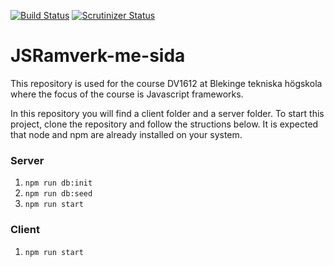 [![Build Status](https://travis-ci.org/AlexanderGranhof/jsramverk-me-sida.svg?branch=master)](https://travis-ci.org/AlexanderGranhof/jsramverk-me-sida)
[![Scrutinizer Status](https://scrutinizer-ci.com/g/AlexanderGranhof/jsramverk-me-sida/badges/quality-score.png?b=master)]()

# JSRamverk-me-sida
This repository is used for the course DV1612 at Blekinge tekniska högskola where the focus of the course is Javascript frameworks.

In this repository you will find a client folder and a server folder.
To start this project, clone the repository and follow the structions below.
It is expected that node and npm are already installed on your system.

### Server
1. `npm run db:init`
2. `npm run db:seed`
3. `npm run start`

### Client
1. `npm run start`

